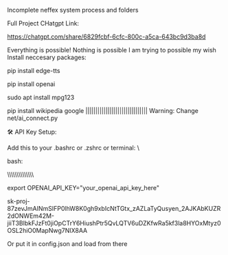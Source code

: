 Incomplete neffex system process and folders

Full Project CHatgpt Link:


https://chatgpt.com/share/6829fcbf-6cfc-800c-a5ca-643bc9d3ba8d







Everything is possible!
Nothing is possible
I am trying to possible my wish
Install neccesary packages:



pip install edge-tts



pip install openai

sudo apt install mpg123

pip install wikipedia google
|||||||||||||||||||||||||||||||
Warning:
Change net/ai_connect.py 


🛠️ API Key Setup:




Add this to your .bashrc or .zshrc or terminal:
\

bash:

\\\\\\\\\\\\\\\\\\\\\\\\\\\\



export OPENAI_API_KEY="your_openai_api_key_here"

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







Or put it in config.json and load from there
